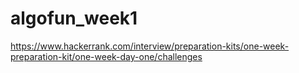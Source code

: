 # algofun_week1
https://www.hackerrank.com/interview/preparation-kits/one-week-preparation-kit/one-week-day-one/challenges
